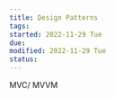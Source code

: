 ```yaml
---
title: Design Patterns
tags:
started: 2022-11-29 Tue
due:
modified: 2022-11-29 Tue
status:
---
```

MVC/ MVVM